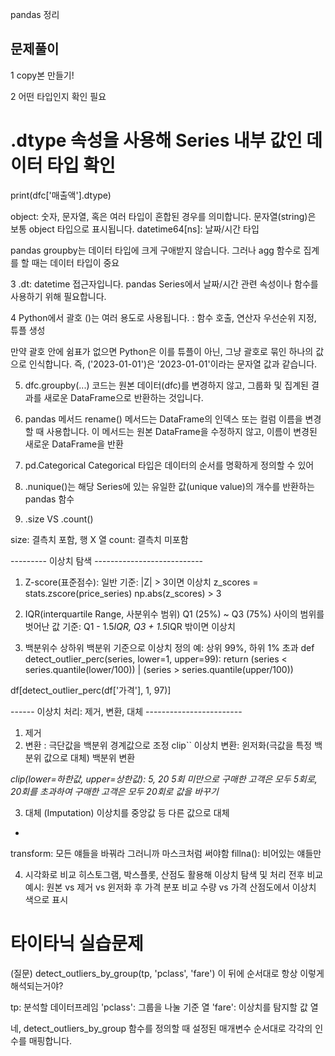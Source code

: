 pandas 정리

## 문제풀이

1 copy본 만들기!

2 어떤 타입인지 확인 필요
# .dtype 속성을 사용해 Series 내부 값인 데이터 타입 확인
print(dfc['매출액'].dtype)

object: 숫자, 문자열, 혹은 여러 타입이 혼합된 경우를 의미합니다.
문자열(string)은 보통 object 타입으로 표시됩니다.
datetime64[ns]: 날짜/시간 타입

pandas groupby는 데이터 타입에 크게 구애받지 않습니다. 
그러나 agg 함수로 집계를 할 때는 데이터 타입이 중요

3 .dt: datetime 접근자입니다. 
pandas Series에서 날짜/시간 관련 속성이나 함수를 사용하기 위해 필요합니다.

4  Python에서 괄호 ()는 여러 용도로 사용됩니다.
: 함수 호출, 연산자 우선순위 지정, 튜플 생성

만약 괄호 안에 쉼표가 없으면 Python은 이를 튜플이 아닌,
그냥 괄호로 묶인 하나의 값으로 인식합니다.
즉, ('2023-01-01')은 '2023-01-01'이라는 문자열 값과 같습니다.

5. dfc.groupby(...) 코드는 원본 데이터(dfc)를 변경하지 않고,
그룹화 및 집계된 결과를 새로운 DataFrame으로 반환하는 것입니다.

6. pandas 메서드
rename() 메서드는 DataFrame의 인덱스 또는 컬럼 이름을 변경할 때 사용합니다.
이 메서드는 원본 DataFrame을 수정하지 않고, 이름이 변경된 새로운 DataFrame을 반환

7. pd.Categorical
Categorical 타입은 데이터의 순서를 명확하게 정의할 수 있어

8. .nunique()는 해당 Series에 있는 유일한 값(unique value)의 개수를 반환하는 pandas 함수

9. .size VS .count()

size: 결측치 포함, 행 X 열
count: 결측치 미포함

--------- 이상치 탐색 ---------------------------
1. Z-score(표준점수): 일반 기준: |Z| > 3이면 이상치
z_scores = stats.zscore(price_series)
np.abs(z_scores) > 3 

2. IQR(interquartile Range, 사분위수 범위)
Q1 (25%) ~ Q3 (75%) 사이의 범위를 벗어난 값
기준: Q1 - 1.5*IQR, Q3 + 1.5*IQR 밖이면 이상치

3. 백분위수
상하위 백분위 기준으로 이상치 정의
예: 상위 99%, 하위 1% 초과
def detect_outlier_perc(series, lower=1, upper=99):
    return (series < series.quantile(lower/100)) | (series > series.quantile(upper/100))

df[detect_outlier_perc(df['가격'], 1, 97)]

------ 이상치 처리: 제거, 변환, 대체 ------------------------
1) 제거
2) 변환 : 극단값을 백분위 경계값으로 조정 clip``
이상치 변환: 윈저화(극값을 특정 백분위 값으로 대체)
백분위 변환

*clip(lower=하한값, upper=상한값): 5, 20
5회 미만으로 구매한 고객은 모두 5회로, 20회를 초과하여 구매한 고객은 모두 20회로 값을 바꾸기*

3) 대체 (Imputation)
이상치를 중앙값 등 다른 값으로 대체

*
transform: 모든 얘들을 바꿔라 그러니까 마스크처럼 써야함
fillna(): 비어있는 얘들만

4. 시각화로 비교
히스토그램, 박스플롯, 산점도 활용해 이상치 탐색 및 처리 전후 비교
예시:
원본 vs 제거 vs 윈저화 후 가격 분포 비교
수량 vs 가격 산점도에서 이상치 색으로 표시

# 타이타닉 실습문제
(질문) detect_outliers_by_group(tp, 'pclass', 'fare') 이 뒤에 순서대로 항상 이렇게 해석되는거야?

tp: 분석할 데이터프레임
'pclass': 그룹을 나눌 기준 열
'fare': 이상치를 탐지할 값 열

네, detect_outliers_by_group 함수를 정의할 때 설정된 매개변수 순서대로 각각의 인수를 매핑합니다.
